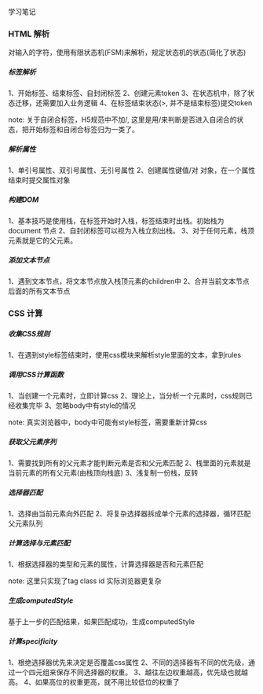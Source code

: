 学习笔记
### HTML 解析
对输入的字符，使用有限状态机(FSM)来解析，规定状态机的状态(简化了状态)
##### 标签解析
1、开始标签、结束标签、自封闭标签
2、创建元素token
3、在状态机中，除了状态迁移，还需要加入业务逻辑
4、在标签结束状态(>, 并不是结束标签)提交token

note: 关于自闭合标签，H5规范中不加/, 这里是用/来判断是否进入自闭合的状态，把开始标签和自闭合标签归为一类了。
##### 解析属性
1、单引号属性、双引号属性、无引号属性
2、创建属性键值/对 对象，在一个属性结束时提交属性对象

##### 构建DOM
1、基本技巧是使用栈，在标签开始时入栈，标签结束时出栈。初始栈为document 节点
2、自封闭标签可以视为入栈立刻出栈。
3、对于任何元素，栈顶元素就是它的父元素。

##### 添加文本节点
1、遇到文本节点，将文本节点放入栈顶元素的children中
2、合并当前文本节点后面的所有文本节点

### CSS 计算

##### 收集CSS规则
1、在遇到style标签结束时，使用css模块来解析style里面的文本，拿到rules

##### 调用CSS计算函数
1、当创建一个元素时，立即计算css
2、理论上，当分析一个元素时，css规则已经收集完毕
3、忽略body中有style的情况

note: 真实浏览器中，body中可能有style标签，需要重新计算css

##### 获取父元素序列
1、需要找到所有的父元素才能判断元素是否和父元素匹配
2、栈里面的元素就是当前元素的所有父元素(由栈顶向栈底)
3、浅复制一份栈，反转

##### 选择器匹配
1、选择由当前元素向外匹配
2、将复杂选择器拆成单个元素的选择器，循环匹配父元素队列

##### 计算选择与元素匹配
1、根据选择器的类型和元素的属性，计算选择器是否和元素匹配

note: 这里只实现了tag class id 实际浏览器更复杂
##### 生成computedStyle
基于上一步的匹配结果，如果匹配成功，生成computedStyle
##### 计算specificity
1、根绝选择器优先来决定是否覆盖css属性
2、不同的选择器有不同的优先级，通过一个四元组来保存不同选择器的权重。
3、越往左边权重越高，优先级也就越高。
4、如果高位的权重更高，就不用比较低位的权重了
